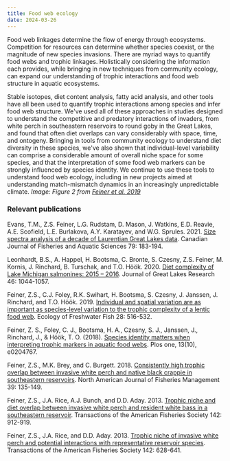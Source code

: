 ```yaml
---
title: Food web ecology
date: 2024-03-26
---
```


Food web linkages determine the flow of energy through ecosystems.  Competition for resources can determine whether species coexist, or the magnitude of new species invasions.  There are myriad ways to quantify food webs and trophic linkages.  Holistically considering the information each provides, while bringing in new techniques from community ecology, can expand our understanding of trophic interactions and food web structure in aquatic ecosystems.

<!--more-->

Stable isotopes, diet content analysis, fatty acid analysis, and other tools have all been used to quantify trophic interactions among species and infer food web structure.  We've used all of these approaches in studies designed to understand the competitive and predatory interactions of invaders, from white perch in southeastern reservoirs to round goby in the Great Lakes, and found that often diet overlaps can vary considerably with space, time, and ontogeny.  Bringing in tools from community ecology to understand diet diversity in these species, we've also shown that individual-level variability can comprise a considerable amount of overall niche space for some species, and that the interpretation of some food web markers can be strongly influenced by species identity.  We continue to use these tools to understand food web ecology, including in new projects aimed at understanding match-mismatch dynamics in an increasingly unpredictable climate.
*Image: Figure 2 from [Feiner et al. 2019](https://onlinelibrary.wiley.com/doi/full/10.1111/eff.12472?casa_token=9PytdioUx4IAAAAA%3AvSF3NayCjsDuyvs_orsQYcrYzssqi0TraCpqHp7mfDJA-cwzqrg4GX92-brjO0ok2DiVUpSfTASBt-rv)*

### Relevant publications
Evans, T.M., Z.S. Feiner, L.G. Rudstam, D. Mason, J. Watkins, E.D. Reavie, A.E. Scofield, L.E. Burlakova, A.Y. Karatayev, and W.G. Sprules. 2021. [Size spectra analysis of a decade of Laurentian Great Lakes data](https://cdnsciencepub.com/doi/full/10.1139/cjfas-2020-0144). Canadian Journal of Fisheries and Aquatic Sciences 79: 183-194.

Leonhardt, B.S., A. Happel, H. Bootsma, C. Bronte, S. Czesny, Z.S. Feiner, M. Kornis, J. Rinchard, B. Turschak, and T.O. Höök. 2020. [Diet complexity of Lake Michigan salmonines: 2015 – 2016](https://www.sciencedirect.com/science/article/pii/S0380133020301179). Journal of Great Lakes Research 46: 1044-1057. 

Feiner, Z.S., C.J. Foley, R.K. Swihart, H. Bootsma, S. Czesny, J. Janssen, J. Rinchard, and T.O. Höök. 2019. [Individual and spatial variation are as important as species-level variation to the trophic complexity of a lentic food web](https://onlinelibrary.wiley.com/doi/abs/10.1111/eff.12472?casa_token=78YJF-PwncQAAAAA:axBsfJyMF6cVi0ZDy-3Jj65VeDYDTNLEMyD9bO0DoKUcb9kZz2KdKl2B8ahKM3kAU34_58a_l7hW6lD2). Ecology of Freshwater Fish 28: 516-532.

Feiner, Z. S., Foley, C. J., Bootsma, H. A., Czesny, S. J., Janssen, J., Rinchard, J., & Höök, T. O. (2018). [Species identity matters when interpreting trophic markers in aquatic food webs](https://journals.plos.org/plosone/article?id=10.1371/journal.pone.0204767). Plos one, 13(10), e0204767.

Feiner, Z.S., M.K. Brey, and C. Burgett. 2018. [Consistently high trophic overlap between invasive white perch and native black crappie in southeastern reservoirs](https://afspubs.onlinelibrary.wiley.com/doi/abs/10.1002/nafm.10256?casa_token=FpEZBlSZd9cAAAAA:EKQhZNpFunSMe0azf71xXBjGM2fVvPCLB3RxZgSbyAy79lxCr_9BaaNov79MA9_CFoL9DdNk-Q237933aA). North American Journal of Fisheries Management 39: 135-149.

Feiner, Z.S., J.A. Rice, A.J. Bunch, and D.D. Aday. 2013. [Trophic niche and diet overlap between invasive white perch and resident white bass in a southeastern reservoir](https://www.tandfonline.com/doi/abs/10.1080/00028487.2013.788563). Transactions of the American Fisheries Society 142: 912-919.

Feiner, Z.S., J.A. Rice, and D.D. Aday. 2013. [Trophic niche of invasive white perch and potential interactions with representative reservoir species](https://www.tandfonline.com/doi/abs/10.1080/00028487.2013.763854). Transactions of the American Fisheries Society 142: 628-641.
